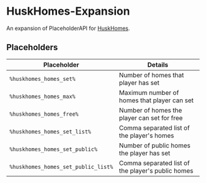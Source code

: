 # HuskHomes-Expansion

An expansion of PlaceholderAPI for [HuskHomes](https://github.com/WiIIiam278/HuskHomes2).

## Placeholders
Placeholder | Details
------------ | ------------ 
`%huskhomes_homes_set%` | Number of homes that player has set
`%huskhomes_homes_max%` | Maximum number of homes that player can set
`%huskhomes_homes_free%` | Number of homes the player can set for free
`%huskhomes_homes_set_list%` | Comma separated list of the player's homes
`%huskhomes_homes_set_public%` | Number of public homes the player has set
`%huskhomes_homes_set_public_list%` | Comma separated list of the player's public homes
